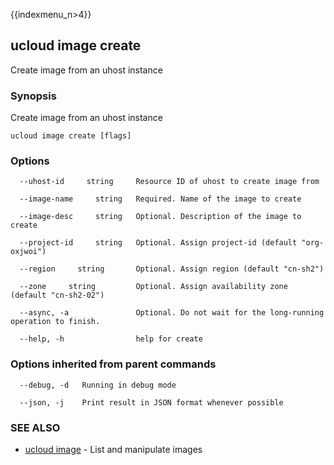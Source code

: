 {{indexmenu_n>4}}

## ucloud image create

Create image from an uhost instance

### Synopsis

Create image from an uhost instance

```
ucloud image create [flags]
```

### Options

```
  --uhost-id     string     Resource ID of uhost to create image from 

  --image-name     string   Required. Name of the image to create 

  --image-desc     string   Optional. Description of the image to create 

  --project-id     string   Optional. Assign project-id (default "org-oxjwoi") 

  --region     string       Optional. Assign region (default "cn-sh2") 

  --zone     string         Optional. Assign availability zone (default "cn-sh2-02") 

  --async, -a               Optional. Do not wait for the long-running operation to finish. 

  --help, -h                help for create 

```

### Options inherited from parent commands

```
  --debug, -d   Running in debug mode 

  --json, -j    Print result in JSON format whenever possible 

```

### SEE ALSO

* [ucloud image](software/cli/cmd/ucloud/image)	 - List and manipulate images

